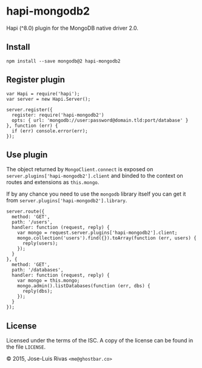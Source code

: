 hapi-mongodb2
=============

Hapi (^8.0) plugin for the MongoDB native driver 2.0.

Install
-------

    npm install --save mongodb@2 hapi-mongodb2

Register plugin
---------------

    var Hapi = require('hapi');
    var server = new Hapi.Server();

    server.register({
      register: require('hapi-mongodb2')
      opts: { url: 'mongodb://user:password@domain.tld:port/database' }
    }, function (err) {
      if (err) console.error(err);
    });

Use plugin
----------

The object returned by `MongoClient.connect` is exposed on `server.plugins['hapi-mongodb2'].client` and binded to the context on routes and extensions as `this.mongo`.

If by any chance you need to use the `mongodb` library itself you can get it from `server.plugins['hapi-mongodb2'].library`.

    server.route({
      method: 'GET',
      path: '/users',
      handler: function (request, reply) {
        var mongo = request.server.plugins['hapi-mongodb2'].client;
        mongo.collection('users').find({}).toArray(function (err, users) {
          reply(users);
        });
      }
    }, {
      method: 'GET',
      path: '/databases',
      handler: function (request, reply) {
        var mongo = this.mongo;
        mongo.admin().listDatabases(function (err, dbs) {
          reply(dbs);
        });
      }
    });

License
-------

Licensed under the terms of the ISC. A copy of the license can be found in the file `LICENSE`.

© 2015, Jose-Luis Rivas `<me@ghostbar.co>`
